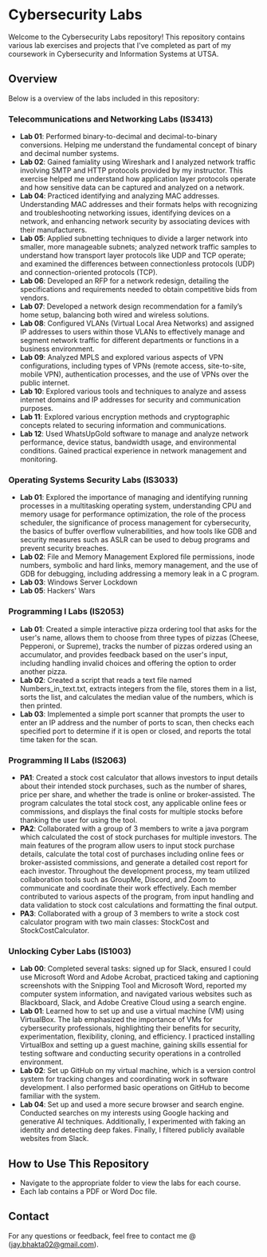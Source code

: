 # Cybersecurity Labs

Welcome to the Cybersecurity Labs repository! This repository contains various lab exercises and projects that I've completed as part of my coursework in Cybersecurity and Information Systems at UTSA.

## Overview

Below is a overview of the labs included in this repository:

### Telecommunications and Networking Labs (IS3413)
- **Lab 01**: Performed binary-to-decimal and decimal-to-binary conversions. Helping me understand the fundamental concept of binary and decimal number systems.
- **Lab 02**: Gained famiality using Wireshark and I analyzed network traffic involving SMTP and HTTP protocols provided by my instructor. This exercise helped me understand how application layer protocols operate and how sensitive data can be captured and analyzed on a network.
- **Lab 04**: Practiced identifying and analyzing MAC addresses. Understanding MAC addresses and their formats helps with recognizing and troubleshooting networking issues, identifying devices on a network, and enhancing network security by associating devices with their manufacturers.
- **Lab 05**: Applied subnetting techniques to divide a larger network into smaller, more manageable subnets; analyzed network traffic samples to understand how transport layer protocols like UDP and TCP operate; and examined the differences between connectionless protocols (UDP) and connection-oriented protocols (TCP).
- **Lab 06**: Developed an RFP for a network redesign, detailing the specifications and requirements needed to obtain competitive bids from vendors.
- **Lab 07**: Developed a network design recommendation for a family’s home setup, balancing both wired and wireless solutions.
- **Lab 08**: Configured VLANs (Virtual Local Area Networks) and assigned IP addresses to users within those VLANs to effectively manage and segment network traffic for different departments or functions in a business environment.
- **Lab 09**: Analyzed MPLS and explored various aspects of VPN configurations, including types of VPNs (remote access, site-to-site, mobile VPN), authentication processes, and the use of VPNs over the public internet.
- **Lab 10**: Explored various tools and techniques to analyze and assess internet domains and IP addresses for security and communication purposes.
- **Lab 11**: Explored various encryption methods and cryptographic concepts related to securing information and communications.
- **Lab 12**: Used WhatsUpGold software to manage and analyze network performance, device status, bandwidth usage, and environmental conditions. Gained practical experience in network management and monitoring.

### Operating Systems Security Labs (IS3033)
- **Lab 01**: Explored the importance of managing and identifying running processes in a multitasking operating system, understanding CPU and memory usage for performance optimization, the role of the process scheduler, the significance of process management for cybersecurity, the basics of buffer overflow vulnerabilities, and how tools like GDB and security measures such as ASLR can be used to debug programs and prevent security breaches.
- **Lab 02**: File and Memory Management Explored file permissions, inode numbers, symbolic and hard links, memory management, and the use of GDB for debugging, including addressing a memory leak in a C program.
- **Lab 03**: Windows Server Lockdown
- **Lab 05**: Hackers' Wars

### Programming I Labs (IS2053)
- **Lab 01**: Created a simple interactive pizza ordering tool that asks for the user's name, allows them to choose from three types of pizzas (Cheese, Pepperoni, or Supreme), tracks the number of pizzas ordered using an accumulator, and provides feedback based on the user's input, including handling invalid choices and offering the option to order another pizza.
- **Lab 02**: Created a script that reads a text file named Numbers_in_text.txt, extracts integers from the file, stores them in a list, sorts the list, and calculates the median value of the numbers, which is then printed.
- **Lab 03**: Implemented a simple port scanner that prompts the user to enter an IP address and the number of ports to scan, then checks each specified port to determine if it is open or closed, and reports the total time taken for the scan.

### Programming II Labs (IS2063)
- **PA1**: Created a stock cost calculator that allows investors to input details about their intended stock purchases, such as the number of shares, price per share, and whether the trade is online or broker-assisted. The program calculates the total stock cost, any applicable online fees or commissions, and displays the final costs for multiple stocks before thanking the user for using the tool.
- **PA2**: Collaborated with a group of 3 members to write a java porgram which calculated the cost of stock purchases for multiple investors. The main features of the program allow users to input stock purchase details, calculate the total cost of purchases including online fees or broker-assisted commissions, and generate a detailed cost report for each investor. Throughout the development process, my team utilized collaboration tools such as GroupMe, Discord, and Zoom to communicate and coordinate their work effectively. Each member contributed to various aspects of the program, from input handling and data validation to stock cost calculations and formatting the final output.
- **PA3**: Collaborated with a group of 3 members to write a stock cost calculator program with two main classes: StockCost and StockCostCalculator.

### Unlocking Cyber Labs (IS1003)
- **Lab 00**: Completed several tasks: signed up for Slack, ensured I could use Microsoft Word and Adobe Acrobat, practiced taking and captioning screenshots with the Snipping Tool and Microsoft Word, reported my computer system information, and navigated various websites such as Blackboard, Slack, and Adobe Creative Cloud using a search engine.
- **Lab 01**: Learned how to set up and use a virtual machine (VM) using VirtualBox. The lab emphasized the importance of VMs for cybersecurity professionals, highlighting their benefits for security, experimentation, flexibility, cloning, and efficiency. I practiced installing VirtualBox and setting up a guest machine, gaining skills essential for testing software and conducting security operations in a controlled environment.
- **Lab 02**: Set up GitHub on my virtual machine, which is a version control system for tracking changes and coordinating work in software development. I also performed basic operations on GitHub to become familiar with the system.
- **Lab 04**: Set up and used a more secure browser and search engine. Conducted searches on my interests using Google hacking and generative AI techniques. Additionally, I experimented with faking an identity and detecting deep fakes. Finally, I filtered publicly available websites from Slack.

## How to Use This Repository
- Navigate to the appropriate folder to view the labs for each course.
- Each lab contains a PDF or Word Doc file.

## Contact

For any questions or feedback, feel free to contact me @ (jay.bhakta02@gmail.com).


